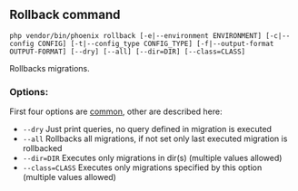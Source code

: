 ## Rollback command
`php vendor/bin/phoenix rollback [-e|--environment ENVIRONMENT] [-c|--config CONFIG] [-t|--config_type CONFIG_TYPE] [-f|--output-format OUTPUT-FORMAT] [--dry] [--all] [--dir=DIR] [--class=CLASS]`

Rollbacks migrations.

### Options:
First four options are [common](commands.md), other are described here:
- `--dry` Just print queries, no query defined in migration is executed
- `--all` Rollbacks all migrations, if not set only last executed migration is rollbacked
- `--dir=DIR` Executes only migrations in dir(s) (multiple values allowed)
- `--class=CLASS` Executes only migrations specified by this option (multiple values allowed)
